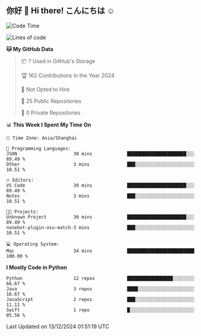 ## 你好 👋 Hi there! こんにちは ☺️

<!--START_SECTION:waka-->
![Code Time](http://img.shields.io/badge/Code%20Time-27%20hrs%2056%20mins-blue)

![Lines of code](https://img.shields.io/badge/From%20Hello%20World%20I%27ve%20Written-8.6%20thousand%20lines%20of%20code-blue)

**🐱 My GitHub Data** 

> 📦 ? Used in GitHub's Storage 
 > 
> 🏆 162 Contributions in the Year 2024
 > 
> 🚫 Not Opted to Hire
 > 
> 📜 25 Public Repositories 
 > 
> 🔑 0 Private Repositories 
 > 
📊 **This Week I Spent My Time On** 

```text
🕑︎ Time Zone: Asia/Shanghai

💬 Programming Languages: 
JSON                     30 mins             ██████████████████████░░░   89.49 % 
Other                    3 mins              ███░░░░░░░░░░░░░░░░░░░░░░   10.51 % 

🔥 Editors: 
VS Code                  30 mins             ██████████████████████░░░   89.49 % 
Notes                    3 mins              ███░░░░░░░░░░░░░░░░░░░░░░   10.51 % 

🐱‍💻 Projects: 
Unknown Project          30 mins             ██████████████████████░░░   89.49 % 
nonebot-plugin-osu-match-3 mins              ███░░░░░░░░░░░░░░░░░░░░░░   10.51 % 

💻 Operating System: 
Mac                      34 mins             █████████████████████████   100.00 % 
```

**I Mostly Code in Python** 

```text
Python                   12 repos            █████████████████░░░░░░░░   66.67 % 
Java                     3 repos             ████░░░░░░░░░░░░░░░░░░░░░   16.67 % 
JavaScript               2 repos             ███░░░░░░░░░░░░░░░░░░░░░░   11.11 % 
Swift                    1 repo              █░░░░░░░░░░░░░░░░░░░░░░░░   05.56 % 
```




 Last Updated on 13/12/2024 01:51:19 UTC
<!--END_SECTION:waka-->